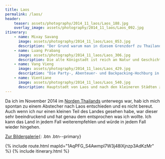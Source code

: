 ```yaml
---
title: Laos
permalink: /laos/
header:
    teaser: assets/photography/2014_11_laos/Laos_188.jpg
    overlay_image: assets/photography/2014_11_laos/Laos_092.jpg
itinerary:
    - name: Mixay Savang
      image: assets/photography/2014_11_laos/Laos_053.jpg
      description: "Der Grund warum man in diesem Grenzdorf zu Thailand absteigt, ist dass die Boote ins Landesinnere früh am morgen losfahren und man so weniger Stress bei der Grenzüberquerung hat. Generell gibt es zwei Optionen: 2 Tage mit dem Slow Boat nach Luang Prabang, oder ca 7 Stunden mit dem Speed Boat, von dem eigentlich jeder abrät. Wer errät was ich genommen hab?"
    - name: Luang Prabang
      image: assets/photography/2014_11_laos/Laos_306.jpg
      description: Die alte Königstadt ist reich an Natur und Geschichte. Mein Highlight waren die nahe gelegenen Kuang Si Wassrefälle, aber auch in der Stadt gibt es etliches zu entdecken, wie den Nachtmarkt oder den morgentlichen Almosengang der Mönche.
    - name: Vang Vieng
      image: assets/photography/2014_11_laos/Laos_429.jpg
      description: "Die Party-, Abenteuer- und Backpacking-Hochburg in Laos. Die Möglichkeiten sind fast unbegrenzt: Neben Heißluftballoonfahrten, gibt es auch etliche Höhlen zu erkunden oder Berge zu erklimmen. Auch sehr beliebt ist sich den Fluss entlang treiben zu lassen und bei Bars auf dem Weg anzuhalten. Wer es geruhsamer will, findet in der Stadt etliche Restaurant in denen Friends in Dauerschleife läuft."
    - name: Vientiane
      image: assets/photography/2014_11_laos/Laos_540.jpg
      description: Hauptstadt von Laos und nach den kleineren Städten zuvor, wieder mehr Zivilisation. Mit dem Triumphbogen und einigen Tempeln hat es kulturell einiges zu bieten, auch wenn ich die vorherigen Stationen wegen deren grüner Umgebung und Gelassenheit immer vorziehen würde, trotzdem fand ich es eine schöne Stadt in der man ein paar Tage bleiben kann.
---
```


Da ich im November 2014 im [Norden Thailands](/thailand/) unterwegs war, hab ich mich spontan zu einem Abstecher nach Laos entschieden und es nicht bereut. 
Auch wenn ich nur einen kleinen Teil des Landes gesehen habe, war dieser sehr beeindruckend und hat genau dem 
entsprochen was ich wollte. Ich kann das Land in jedem Fall weiterempfehlen und würde in jedem Fall wieder hingehen.

[Zur Bildergalerie](/photography/laos-2014/){: .btn .btn--primary}

{% include route.html mapId="1AqPFG_S4AwmpI7W3j48lXjnzp3AdKzMr" %}
{% include itinerary.html %}